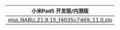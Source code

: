 | 小米Pad5  开发版/内测版    |
| ---- |
| [miui_NABU_21.9.15_f4035c7469_11.0.zip](https://hugeota.d.miui.com/21.9.15/miui_NABU_21.9.15_f4035c7469_11.0.zip)    |
